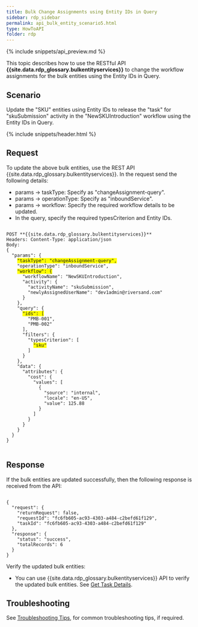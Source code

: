 ```yaml
---
title: Bulk Change Assignments using Entity IDs in Query
sidebar: rdp_sidebar
permalink: api_bulk_entity_scenario5.html
type: HowToAPI
folder: rdp
---
```


{% include snippets/api_preview.md %}

This topic describes how to use the RESTful API **{{site.data.rdp_glossary.bulkentityservices}}** to change the workflow assignments for the bulk entities using the Entity IDs in Query.

## Scenario

Update the "SKU" entities using Entity IDs to release the "task" for "skuSubmission" activity in the "NewSKUIntroduction" workflow using the Entity IDs in Query.

{% include snippets/header.html %}

## Request

To update the above bulk entities, use the REST API {{site.data.rdp_glossary.bulkentityservices}}. In the request send the following details:

* params -> taskType: Specify as "changeAssignment-query".
* params -> operationType: Specify as "inboundService".
* params -> workflow: Specify the required workflow details to be updated.
* In the query, specify the required typesCriterion and Entity IDs. 

<pre>
<code>
POST **{{site.data.rdp_glossary.bulkentityservices}}**
Headers: Content-Type: application/json
Body:
{
  "params": {
    <span style="background-color: #FFFF00">"taskType": "changeAssignment-query",</span>
    "operationType": "inboundService",
    <span style="background-color: #FFFF00">"workflow": {</span>
      "workflowName": "NewSKUIntroduction",
      "activity": {
        "activityName": "skuSubmission",
        "newlyAssignedUserName": "dev1admin@riversand.com"
      }
    },
    "query": {
      <span style="background-color: #FFFF00">"ids": [</span>
        "PMB-001",
        "PMB-002"
      ],
      "filters": {
        "typesCriterion": [
          <span style="background-color: #FFFF00">"sku"</span>
        ]
      }
    },
    "data": {
      "attributes": {
        "cost": {
          "values": [
            {
              "source": "internal",
              "locale": "en-US",
              "value": 125.88
            }
          ]
        }
      }
    }
  }
}
</code>
</pre> 

## Response

If the bulk entities are updated successfully, then the following response is received from the API:

<pre><code>
{
  "request": {
    "returnRequest": false,
    "requestId": "fc6fb605-ac93-4303-a484-c2befd61f129",
    "taskId": "fc6fb605-ac93-4303-a484-c2befd61f129"
  },
  "response": {
    "status": "success",
    "totalRecords": 6
  }
}
</code></pre> 

Verify the updated bulk entities:
* You can use {{site.data.rdp_glossary.bulkentityservices}} API to verify the updated bulk entities. See [Get Task Details](api_bulk_entity_get_task_details.html).

## Troubleshooting

See [Troubleshooting Tips](api_troubleshooting_tips.html), for common troubleshooting tips, if required.
